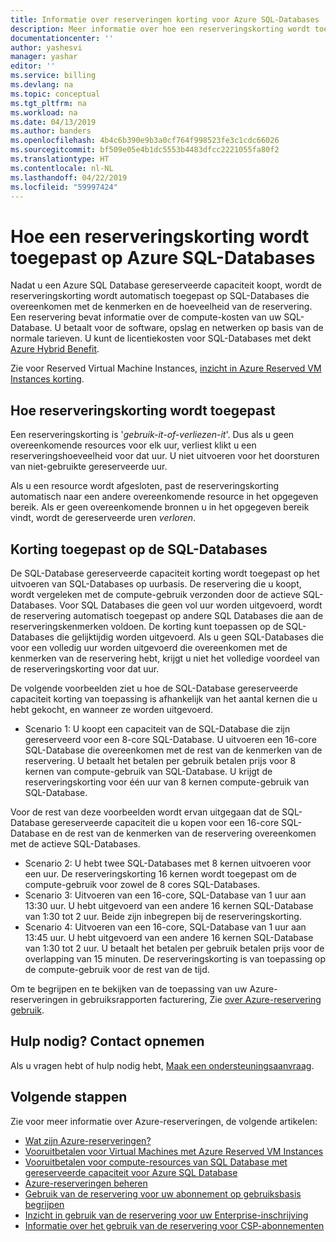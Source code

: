 ```yaml
---
title: Informatie over reserveringen korting voor Azure SQL-Databases | Microsoft Docs
description: Meer informatie over hoe een reserveringskorting wordt toegepast op het uitvoeren van Azure SQL-Databases.
documentationcenter: ''
author: yashesvi
manager: yashar
editor: ''
ms.service: billing
ms.devlang: na
ms.topic: conceptual
ms.tgt_pltfrm: na
ms.workload: na
ms.date: 04/13/2019
ms.author: banders
ms.openlocfilehash: 4b4c6b390e9b3a0cf764f998523fe3c1cdc66026
ms.sourcegitcommit: bf509e05e4b1dc5553b4483dfcc2221055fa80f2
ms.translationtype: HT
ms.contentlocale: nl-NL
ms.lasthandoff: 04/22/2019
ms.locfileid: "59997424"
---
```

# <a name="how-a-reservation-discount-is-applied-to-azure-sql-databases"></a>Hoe een reserveringskorting wordt toegepast op Azure SQL-Databases

Nadat u een Azure SQL Database gereserveerde capaciteit koopt, wordt de reserveringskorting wordt automatisch toegepast op SQL-Databases die overeenkomen met de kenmerken en de hoeveelheid van de reservering. Een reservering bevat informatie over de compute-kosten van uw SQL-Database. U betaalt voor de software, opslag en netwerken op basis van de normale tarieven. U kunt de licentiekosten voor SQL-Databases met dekt [Azure Hybrid Benefit](https://azure.microsoft.com/pricing/hybrid-benefit/).

Zie voor Reserved Virtual Machine Instances, [inzicht in Azure Reserved VM Instances korting](billing-understand-vm-reservation-charges.md).

## <a name="how-reservation-discount-is-applied"></a>Hoe reserveringskorting wordt toegepast

Een reserveringskorting is '*gebruik-it-of-verliezen-it*'. Dus als u geen overeenkomende resources voor elk uur, verliest klikt u een reserveringshoeveelheid voor dat uur. U niet uitvoeren voor het doorsturen van niet-gebruikte gereserveerde uur.

Als u een resource wordt afgesloten, past de reserveringskorting automatisch naar een andere overeenkomende resource in het opgegeven bereik. Als er geen overeenkomende bronnen u in het opgegeven bereik vindt, wordt de gereserveerde uren *verloren*.

## <a name="discount-applied-to-sql-databases"></a>Korting toegepast op de SQL-Databases

 De SQL-Database gereserveerde capaciteit korting wordt toegepast op het uitvoeren van SQL-Databases op uurbasis. De reservering die u koopt, wordt vergeleken met de compute-gebruik verzonden door de actieve SQL-Databases. Voor SQL Databases die geen vol uur worden uitgevoerd, wordt de reservering automatisch toegepast op andere SQL Databases die aan de reserveringskenmerken voldoen. De korting kunt toepassen op de SQL-Databases die gelijktijdig worden uitgevoerd. Als u geen SQL-Databases die voor een volledig uur worden uitgevoerd die overeenkomen met de kenmerken van de reservering hebt, krijgt u niet het volledige voordeel van de reserveringskorting voor dat uur.

De volgende voorbeelden ziet u hoe de SQL-Database gereserveerde capaciteit korting van toepassing is afhankelijk van het aantal kernen die u hebt gekocht, en wanneer ze worden uitgevoerd.

- Scenario 1: U koopt een capaciteit van de SQL-Database die zijn gereserveerd voor een 8-core SQL-Database. U uitvoeren een 16-core SQL-Database die overeenkomen met de rest van de kenmerken van de reservering. U betaalt het betalen per gebruik betalen prijs voor 8 kernen van compute-gebruik van SQL-Database. U krijgt de reserveringskorting voor één uur van 8 kernen compute-gebruik van SQL-Database.

Voor de rest van deze voorbeelden wordt ervan uitgegaan dat de SQL-Database gereserveerde capaciteit die u kopen voor een 16-core SQL-Database en de rest van de kenmerken van de reservering overeenkomen met de actieve SQL-Databases.

- Scenario 2: U hebt twee SQL-Databases met 8 kernen uitvoeren voor een uur. De reserveringskorting 16 kernen wordt toegepast om de compute-gebruik voor zowel de 8 cores SQL-Databases.
- Scenario 3: Uitvoeren van een 16-core, SQL-Database van 1 uur aan 13:30 uur. U hebt uitgevoerd van een andere 16 kernen SQL-Database van 1:30 tot 2 uur. Beide zijn inbegrepen bij de reserveringskorting.
- Scenario 4: Uitvoeren van een 16-core, SQL-Database van 1 uur aan 13:45 uur. U hebt uitgevoerd van een andere 16 kernen SQL-Database van 1:30 tot 2 uur. U betaalt het betalen per gebruik betalen prijs voor de overlapping van 15 minuten. De reserveringskorting is van toepassing op de compute-gebruik voor de rest van de tijd.

Om te begrijpen en te bekijken van de toepassing van uw Azure-reserveringen in gebruiksrapporten facturering, Zie [over Azure-reservering gebruik](billing-understand-reserved-instance-usage-ea.md).

## <a name="need-help-contact-us"></a>Hulp nodig? Contact opnemen

Als u vragen hebt of hulp nodig hebt, [Maak een ondersteuningsaanvraag](https://go.microsoft.com/fwlink/?linkid=2083458).

## <a name="next-steps"></a>Volgende stappen

Zie voor meer informatie over Azure-reserveringen, de volgende artikelen:

- [Wat zijn Azure-reserveringen?](billing-save-compute-costs-reservations.md)
- [Vooruitbetalen voor Virtual Machines met Azure Reserved VM Instances](../virtual-machines/windows/prepay-reserved-vm-instances.md)
- [Vooruitbetalen voor compute-resources van SQL Database met gereserveerde capaciteit voor Azure SQL Database](../sql-database/sql-database-reserved-capacity.md)
- [Azure-reserveringen beheren](billing-manage-reserved-vm-instance.md)
- [Gebruik van de reservering voor uw abonnement op gebruiksbasis begrijpen](billing-understand-reserved-instance-usage.md)
- [Inzicht in gebruik van de reservering voor uw Enterprise-inschrijving](billing-understand-reserved-instance-usage-ea.md)
- [Informatie over het gebruik van de reservering voor CSP-abonnementen](/partner-center/azure-reservations)
